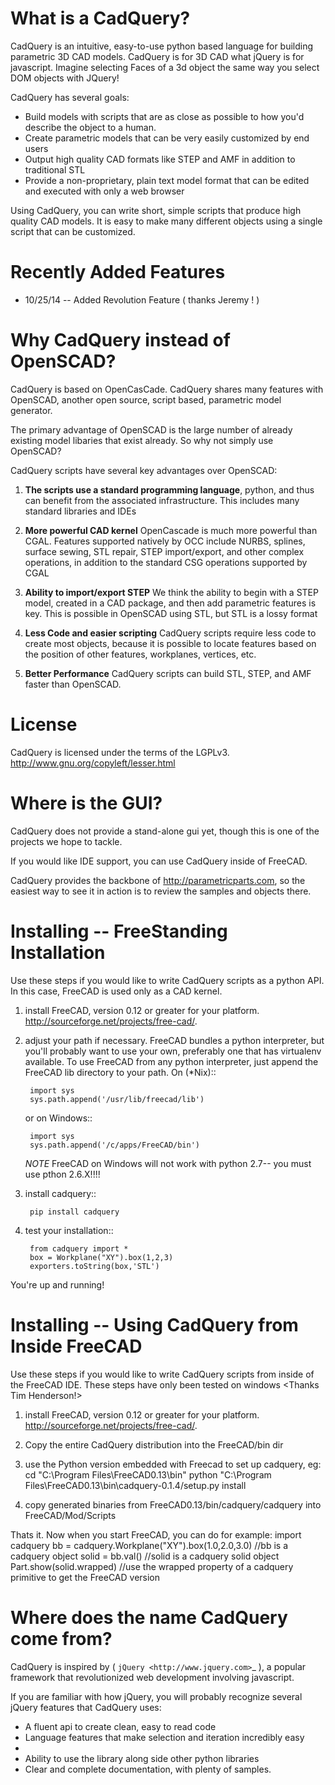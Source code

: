 What is a CadQuery?
========================================

CadQuery is an intuitive, easy-to-use python based language for building parametric 3D CAD models.  CadQuery is for 3D CAD what jQuery is for javascript.  Imagine selecting Faces of a 3d object the same way you select DOM objects with JQuery!

CadQuery has several goals:

* Build models with scripts that are as close as possible to how you'd describe the object to a human.
* Create parametric models that can be very easily customized by end users
* Output high quality CAD formats like STEP and AMF in addition to traditional STL
* Provide a non-proprietary, plain text model format that can be edited and executed with only a web browser

Using CadQuery, you can write short, simple scripts that produce high quality CAD models.  It is easy to make many different objects using a single script that can be customized.

Recently Added Features
========================================

* 10/25/14 -- Added Revolution Feature ( thanks Jeremy ! )


Why CadQuery instead of OpenSCAD?
========================================

CadQuery is based on OpenCasCade.  CadQuery shares many features with OpenSCAD, another open source, script based, parametric model generator.

The primary advantage of OpenSCAD is the large number of already existing model libaries  that exist already. So why not simply use OpenSCAD?

CadQuery scripts have several key advantages over OpenSCAD:

1. **The scripts use a standard programming language**, python, and thus can benefit from the associated infrastructure.
   This includes many standard libraries and IDEs

2. **More powerful CAD kernel** OpenCascade is much more powerful than CGAL. Features supported natively
   by OCC include NURBS, splines, surface sewing, STL repair, STEP import/export,  and other complex operations,
   in addition to the standard CSG operations supported by CGAL

3. **Ability to import/export STEP** We think the ability to begin with a STEP model, created in a CAD package,
   and then add parametric features is key.  This is possible in OpenSCAD using STL, but STL is a lossy format

4. **Less Code and easier scripting**  CadQuery scripts require less code to create most objects, because it is possible to locate
   features based on the position of other features, workplanes, vertices, etc.

5. **Better Performance**  CadQuery scripts can build STL, STEP, and AMF faster than OpenSCAD. 

License
========

CadQuery is licensed under the terms of the LGPLv3. http://www.gnu.org/copyleft/lesser.html

Where is the GUI?
==================

CadQuery does not provide a stand-alone gui yet, though this is one of the projects we hope to tackle. 

If you would like IDE support, you can use CadQuery inside of FreeCAD.

CadQuery provides the backbone of http://parametricparts.com, so the easiest way to see it in action is to review the samples and objects there.

Installing -- FreeStanding Installation
========================================

Use these steps if you would like to write CadQuery scripts as a python API.  In this case, FreeCAD is used only as a CAD kernel.

1. install FreeCAD, version 0.12 or greater for your platform.  http://sourceforge.net/projects/free-cad/.

2. adjust your path if necessary.  FreeCAD bundles a python interpreter, but you'll probably want to use your own, 
   preferably one that has virtualenv available.  To use FreeCAD from any python interpreter, just append the FreeCAD
   lib directory to your path. On  (*Nix)::
   
        import sys
		sys.path.append('/usr/lib/freecad/lib')
		
   or on Windows::
     
	    import sys
		sys.path.append('/c/apps/FreeCAD/bin')
		
   *NOTE* FreeCAD on Windows will not work with python 2.7-- you must use pthon 2.6.X!!!!
   
3. install cadquery::

		pip install cadquery

3. test your installation::

		from cadquery import *
		box = Workplane("XY").box(1,2,3)
		exporters.toString(box,'STL')
		
You're up and running!
		
Installing -- Using CadQuery from Inside FreeCAD
=================================================

Use these steps if you would like to write CadQuery scripts from inside of the FreeCAD IDE.   These steps have only been tested on windows <Thanks Tim Henderson!>

1. install FreeCAD, version 0.12 or greater for your platform.  http://sourceforge.net/projects/free-cad/.

2. Copy the entire CadQuery distribution into the FreeCAD/bin dir

3. use the Python version embedded with Freecad to set up cadquery, eg:
	cd "C:\Program Files\FreeCAD0.13\bin"
	python "C:\Program Files\FreeCAD0.13\bin\cadquery-0.1.4/setup.py install
	
4. copy generated binaries from FreeCAD0.13/bin/cadquery/cadquery into FreeCAD/Mod/Scripts

Thats it. Now when you start FreeCAD, you can do for example:
	import cadquery
	bb = cadquery.Workplane("XY").box(1.0,2.0,3.0) //bb is a cadquery object
	solid = bb.val() //solid is a cadquery solid object
	Part.show(solid.wrapped) //use the wrapped property of a cadquery primitive to get the FreeCAD version
	
	


Where does the name CadQuery come from?
========================================

CadQuery is inspired by ( `jQuery <http://www.jquery.com>`_ ), a popular framework that
revolutionized web development involving javascript.

If you are familiar with how jQuery, you will probably recognize several jQuery features that CadQuery uses:

* A fluent api to create clean, easy to read code
* Language features that make selection and iteration incredibly easy
* 
* Ability to use the library along side other python libraries
* Clear and complete documentation, with plenty of samples.

